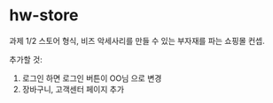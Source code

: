 # hw-store

과제 1/2
스토어 형식, 비즈 악세사리를 만들 수 있는 부자재를 파는 쇼핑몰 컨셉.

추가할 것:

1. 로그인 하면 로그인 버튼이 OO님 으로 변경
2. 장바구니, 고객센터 페이지 추가

